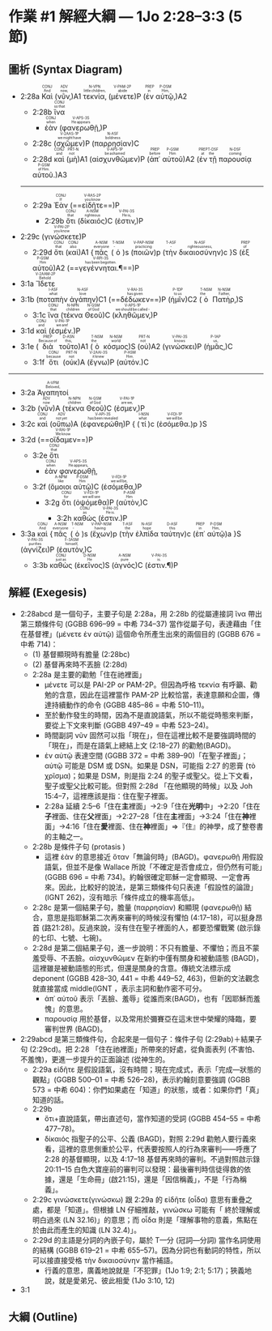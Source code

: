 # 作業 #1 解經大綱 — 1Jo 2:28–3:3 (5 節)


## 圖析 (Syntax Diagram)

- 2:28a <RUBY><ruby>Καὶ<rt>And</rt></ruby><rt>CONJ</rt></RUBY> (<RUBY><ruby>νῦν‚<rt>now‚</rt></ruby><rt>ADV</rt></RUBY>)A1 <RUBY><ruby>τεκνία‚<rt>little children‚</rt></ruby><rt>N-VPN</rt></RUBY> (<RUBY><ruby>μένετε<rt>abide</rt></ruby><rt>V-PAM-2P</rt></RUBY>)P (<RUBY><ruby>ἐν<rt>in</rt></ruby><rt>PREP</rt></RUBY> <RUBY><ruby>αὐτῷ‚<rt>Him‚</rt></ruby><rt>P-DSM</rt></RUBY>)A2
	- 2:28b <RUBY><ruby>ἵνα<rt>so that</rt></ruby><rt>CONJ</rt></RUBY> 
		- <RUBY><ruby>ἐὰν<rt>when</rt></ruby><rt>CONJ</rt></RUBY> (<RUBY><ruby>φανερωθῇ‚<rt>He appears</rt></ruby><rt>V-APS-3S</rt></RUBY>)P
	- 2:28c (<RUBY><ruby>σχῶμεν<rt>we might have</rt></ruby><rt>V-2AAS-1P</rt></RUBY>)P (<RUBY><ruby>παρρησίαν<rt>boldness</rt></ruby><rt>N-ASF</rt></RUBY>)C 
	- 2:28d <RUBY><ruby>καὶ<rt>and</rt></ruby><rt>CONJ</rt></RUBY> (<RUBY><ruby>μὴ<rt>not</rt></ruby><rt>PRT-N</rt></RUBY>)A1 (<RUBY><ruby>αἰσχυνθῶμεν<rt>be ashamed</rt></ruby><rt>V-APS-1P</rt></RUBY>)P (<RUBY><ruby>ἀπ᾽<rt>before</rt></ruby><rt>PREP</rt></RUBY> <RUBY><ruby>αὐτοῦ<rt>Him</rt></ruby><rt>P-GSM</rt></RUBY>)A2 (<RUBY><ruby>ἐν<rt>at</rt></ruby><rt>PREP</rt></RUBY> <RUBY><ruby>τῇ<rt>the</rt></ruby><rt>T-DSF</rt></RUBY> <RUBY><ruby>παρουσίᾳ<rt>coming</rt></ruby><rt>N-DSF</rt></RUBY> <RUBY><ruby>αὐτοῦ.<rt>of Him.</rt></ruby><rt>P-GSM</rt></RUBY>)A3 
	- ---
	- 2:29a <RUBY><ruby>Ἐὰν<rt>If</rt></ruby><rt>CONJ</rt></RUBY> (<RUBY><ruby>==εἰδῆτε==<rt>you know</rt></ruby><rt>V-RAS-2P</rt></RUBY>)P 
		-  2:29b <RUBY><ruby>ὅτι<rt>that</rt></ruby><rt>CONJ</rt></RUBY> (<RUBY><ruby>δίκαιός<rt>righteous</rt></ruby><rt>A-NSM</rt></RUBY>)C (<RUBY><ruby>ἐστιν‚<rt>He is‚</rt></ruby><rt>V-PAI-3S</rt></RUBY>)P
- 2:29c (<RUBY><ruby>γινώσκετε<rt>you know</rt></ruby><rt>V-PAI-2P</rt></RUBY>)P 
	- 2:29d <RUBY><ruby>ὅτι<rt>that</rt></ruby><rt>CONJ</rt></RUBY> (<RUBY><ruby>καὶ<rt>also</rt></ruby><rt>CONJ</rt></RUBY>)A1 {<RUBY><ruby>πᾶς<rt>everyone</rt></ruby><rt>A-NSM</rt></RUBY> (<RUBY><ruby>ὁ<rt>‑</rt></ruby><rt>T-NSM</rt></RUBY>)s (<RUBY><ruby>ποιῶν<rt>practicing</rt></ruby><rt>V-PAP-NSM</rt></RUBY>)p (<RUBY><ruby>τὴν<rt>‑</rt></ruby><rt>T-ASF</rt></RUBY> <RUBY><ruby>δικαιοσύνην<rt>righteousness‚</rt></ruby><rt>N-ASF</rt></RUBY>)c }S (<RUBY><ruby>ἐξ<rt>of</rt></ruby><rt>PREP</rt></RUBY> <RUBY><ruby>αὐτοῦ<rt>Him</rt></ruby><rt>P-GSM</rt></RUBY>)A2 (<RUBY><ruby>==γεγέννηται.¶==<rt>has been begotten.</rt></ruby><rt>V-RPI-3S</rt></RUBY>)P
- 3:1a</rt> <RUBY><ruby>Ἴδετε<rt>Behold</rt></ruby><rt>V-2AAM-2P</rt></RUBY>
- 3:1b</rt> (<RUBY><ruby>ποταπὴν<rt>what</rt></ruby><rt>I-ASF</rt></RUBY> <RUBY><ruby>ἀγάπην<rt>love</rt></ruby><rt>N-ASF</rt></RUBY>)C1 (<RUBY><ruby>==δέδωκεν==<rt>has given</rt></ruby><rt>V-RAI-3S</rt></RUBY>)P (<RUBY><ruby>ἡμῖν<rt>to us</rt></ruby><rt>P-1DP</rt></RUBY>)C2 (<RUBY><ruby>ὁ<rt>the</rt></ruby><rt>T-NSM</rt></RUBY> <RUBY><ruby>Πατὴρ‚<rt>Father‚</rt></ruby><rt>N-NSM</rt></RUBY>)S 
	- 3:1c <RUBY><ruby>ἵνα<rt>that</rt></ruby><rt>CONJ</rt></RUBY> (<RUBY><ruby>τέκνα<rt>children</rt></ruby><rt>N-NPN</rt></RUBY> <RUBY><ruby>Θεοῦ<rt>of God</rt></ruby><rt>N-GSM</rt></RUBY>)C (<RUBY><ruby>κληθῶμεν‚<rt>we should be called -</rt></ruby><rt>V-APS-1P</rt></RUBY>)P
- 3:1d <RUBY><ruby>καὶ<rt>and</rt></ruby><rt>CONJ</rt></RUBY> (<RUBY><ruby>ἐσμέν.<rt>we are!</rt></ruby><rt>V-PAI-1P</rt></RUBY>)P 
- 3:1e (<RUBY><ruby>διὰ<rt>Because of</rt></ruby><rt>PREP</rt></RUBY> <RUBY><ruby>τοῦτο<rt>this‚</rt></ruby><rt>D-ASN</rt></RUBY>)A1 (<RUBY><ruby>ὁ<rt>the</rt></ruby><rt>T-NSM</rt></RUBY> <RUBY><ruby>κόσμος<rt>world</rt></ruby><rt>N-NSM</rt></RUBY>)S (<RUBY><ruby>οὐ<rt>not</rt></ruby><rt>PRT-N</rt></RUBY>)A2 (<RUBY><ruby>γινώσκει<rt>knows</rt></ruby><rt>V-PAI-3S</rt></RUBY>)P (<RUBY><ruby>ἡμᾶς‚<rt>us‚</rt></ruby><rt>P-1AP</rt></RUBY>)C 
	- 3:1f <RUBY><ruby>ὅτι<rt>because</rt></ruby><rt>CONJ</rt></RUBY> (<RUBY><ruby>οὐκ<rt>not</rt></ruby><rt>PRT-N</rt></RUBY>)A (<RUBY><ruby>ἔγνω<rt>it knew</rt></ruby><rt>V-2AAI-3S</rt></RUBY>)P (<RUBY><ruby>αὐτόν.<rt>Him.</rt></ruby><rt>P-ASM</rt></RUBY>)C
- ---
-  3:2a <RUBY><ruby>Ἀγαπητοί<rt>Beloved‚</rt></ruby><rt>A-VPM</rt></RUBY>
-  3:2b (<RUBY><ruby>νῦν<rt>now</rt></ruby><rt>ADV</rt></RUBY>)A (<RUBY><ruby>τέκνα<rt>children</rt></ruby><rt>N-NPN</rt></RUBY> <RUBY><ruby>Θεοῦ<rt>of God</rt></ruby><rt>N-GSM</rt></RUBY>)C (<RUBY><ruby>ἐσμεν‚<rt>are we‚</rt></ruby><rt>V-PAI-1P</rt></RUBY>)P 
- 3:2c <RUBY><ruby>καὶ<rt>and</rt></ruby><rt>CONJ</rt></RUBY> (<RUBY><ruby>οὔπω<rt>not yet</rt></ruby><rt>ADV</rt></RUBY>)A (<RUBY><ruby>ἐφανερώθη<rt>has been revealed</rt></ruby><rt>V-API-3S</rt></RUBY>)P { (<RUBY><ruby>τί<rt>what</rt></ruby><rt>I-NSN</rt></RUBY>)c (<RUBY><ruby>ἐσόμεθα.<rt>we will be.</rt></ruby><rt>V-FDI-1P</rt></RUBY>)p }S 
- 3:2d (<RUBY><ruby>==οἴδαμεν==<rt>We know</rt></ruby><rt>V-RAI-1P</rt></RUBY>)P 
	- 3:2e <RUBY><ruby>ὅτι<rt>that</rt></ruby><rt>CONJ</rt></RUBY> 
		- <RUBY><ruby>ἐὰν<rt>when</rt></ruby><rt>CONJ</rt></RUBY> <RUBY><ruby>φανερωθῇ‚<rt>He appears‚</rt></ruby><rt>V-APS-3S</rt></RUBY>
	- 3:2f  (<RUBY><ruby>ὅμοιοι<rt>like</rt></ruby><rt>A-NPM</rt></RUBY> <RUBY><ruby>αὐτῷ<rt>Him</rt></ruby><rt>P-DSM</rt></RUBY>)C (<RUBY><ruby>ἐσόμεθα‚<rt>we will be‚</rt></ruby><rt>V-FDI-1P</rt></RUBY>)P 
		- 3:2g <RUBY><ruby>ὅτι<rt>for</rt></ruby><rt>CONJ</rt></RUBY> (<RUBY><ruby>ὀψόμεθα<rt>we will see</rt></ruby><rt>V-FDI-1P</rt></RUBY>)P (<RUBY><ruby>αὐτὸν‚<rt>Him</rt></ruby><rt>P-ASM</rt></RUBY>)C 
			- 3:2h</rt>  <RUBY><ruby>καθώς<rt>as</rt></ruby><rt>CONJ</rt></RUBY> (<RUBY><ruby>ἐστιν.<rt>He is.</rt></ruby><rt>V-PAI-3S</rt></RUBY>)P 
-   3:3a</rt> <RUBY><ruby>καὶ<rt>And</rt></ruby><rt>CONJ</rt></RUBY> {<RUBY><ruby>πᾶς<rt>everyone</rt></ruby><rt>A-NSM</rt></RUBY> (<RUBY><ruby>ὁ<rt>‑</rt></ruby><rt>T-NSM</rt></RUBY>)s (<RUBY><ruby>ἔχων<rt>having</rt></ruby><rt>V-PAP-NSM</rt></RUBY>)p (<RUBY><ruby>τὴν<rt>the</rt></ruby><rt>T-ASF</rt></RUBY> <RUBY><ruby>ἐλπίδα<rt>hope</rt></ruby><rt>N-ASF</rt></RUBY> <RUBY><ruby>ταύτην<rt>this</rt></ruby><rt>D-ASF</rt></RUBY>)c (<RUBY><ruby>ἐπ᾽<rt>in</rt></ruby><rt>PREP</rt></RUBY> <RUBY><ruby>αὐτῷ<rt>Him‚</rt></ruby><rt>P-DSM</rt></RUBY>)a }S (<RUBY><ruby>ἁγνίζει<rt>purifies</rt></ruby><rt>V-PAI-3S</rt></RUBY>)P (<RUBY><ruby>ἑαυτὸν‚<rt>himself‚</rt></ruby><rt>F-3ASM</rt></RUBY>)C 
	- 3:3b</rt>  <RUBY><ruby>καθὼς<rt>just as</rt></ruby><rt>CONJ</rt></RUBY> (<RUBY><ruby>ἐκεῖνος<rt>He</rt></ruby><rt>D-NSM</rt></RUBY>)S (<RUBY><ruby>ἁγνός<rt>pure</rt></ruby><rt>A-NSM</rt></RUBY>)C (<RUBY><ruby>ἐστιν.¶<rt>is.</rt></ruby><rt>V-PAI-3S</rt></RUBY>)P


## 解經 (Exegesis)
- 2:28abcd 是一個句子，主要子句是 2:28a，用 2:28b 的從屬連接詞 ἵνα 帶出第三類條件句 (GGBB 696–99 = 中希 734–37) 當作從屬子句，表達藉由「住在基督裡」(μένετε ἐν αὐτῷ) 這個命令所產生出來的兩個目的 (GGBB 676 = 中希 714)：
	- (1) 基督顯現時有膽量 (2:28bc)
	- (2) 基督再來時不丟臉 (2:28d)
	- 2:28a 是主要的勸勉「住在祂裡面」
		-  μένετε 可以是 PAI-2P or PAM-2P。但因為呼格 τεκνία 有呼籲、勸勉的含意，因此在這裡當作 PAM-2P 比較恰當，表達意願和企圖，傳達持續動作的命令 (GGBB 485–86 = 中希 510–11)。
		- 至於動作發生的時間，因為不是直說語氣，所以不能從時態來判斷，要從上下文來判斷 (GGBB 497–49 = 中希 523–24)。
		- 時間副詞 νῦν 固然可以指「現在」，但在這裡比較不是要強調時間的「現在」，而是在語氣上總結上文 (2:18–27) 的勸勉(BAGD)。
		- ἐν αὐτῷ 表達空間 (GGBB 372 = 中希 389–90)「在聖子裡面」；αὐτῷ 可能是 DSM 或 DSN。如果是 DSN，可能指 2:27 的恩膏 (τὸ χρῖσμα)；如果是 DSM，則是指 2:24 的聖子或聖父。從上下文看，聖子或聖父比較可能。但對照 2:28d 「在他顯現的時候」以及 Joh 15:4–7，這裡應該是指：住在聖子裡面。
		- 2:28a 延續 2:5–6「住在**主**裡面」→2:9「住在**光明**中」→2:20「住在**子**裡面、住在**父**裡面」→2:27–28「住在**主**裡面」→3:24「住在**神**裡面」→4:16「住在**愛**裡面、住在**神**裡面」⇒『住』的神學，成了整卷書的主軸之一。
	- 2:28b 是條件子句 (protasis )
		- 這裡 ἐὰν 的意思接近 ὅταν「無論何時」(BAGD)。φανερωθῇ 用假設語氣，但並不是像 Wallace 所說「不確定是否會成立，但仍然有可能」(GGBB 696 = 中希 734)。約翰很確定耶穌一定會顯現、一定會再來。因此，比較好的說法，是第三類條件句只表達「假設性的論證」(IGNT 262)，沒有暗示「條件成立的機率高低」。
	- 2:28c 是第一個結果子句，膽量 (παρρησίαν) 和顯現 (φανερωθῇ) 結合，意思是指耶穌第二次再來審判的時候沒有懼怕 (4:17–18)，可以挺身昂首 (路21:28)。反過來說，沒有住在聖子裡面的人，都要恐懼戰驚 (啟示錄的七印、七號、七碗)。
	- 2:28d 是第二個結果子句，進一步說明：不只有膽量、不懼怕；而且不蒙羞受辱、不丟臉。αἰσχυνθῶμεν 在新約中僅有關身和被動語態 (BAGD)，這裡雖是被動語態的形式，但還是關身的含意。傳統文法標示成 deponent (GGBB 428–30, 441 = 中希 449–52, 463)，但新的文法觀念就直接當成 middle(IGNT ，表示主詞和動作密不可分。
		- ἀπ᾽ αὐτοῦ 表示「丟臉、羞辱」從誰而來(BAGD)，也有「因耶穌而羞愧」的意思。
		- παρουσίᾳ 用於基督，以及常用於彌賽亞在這末世中榮耀的降臨，要審判世界 (BAGD)。
- 2:29abcd 是第三類條件句，合起來是一個句子：條件子句 (2:29ab)＋結果子句 (2:29cd)。把 2:28 「住在祂裡面」所帶來的好處，從負面表列 (不害怕、不羞愧)，更進一步提升的正面論述 (從神生的。
	- 2:29a εἰδῆτε 是假設語氣，沒有時間；現在完成式，表示「完成—狀態的觀點」(GGBB 500–01 = 中希 526–28)，表示約翰刻意要強調 (GGBB 573 = 中希 604)：你們如果處在「知道」的狀態，或者：如果你們「真」知道的話。
	- 2:29b
		- ὅτι+直說語氣，帶出直述句，當作知道的受詞 (GGBB 454–55 = 中希 477–78)。
		- δίκαιός 指聖子的公平、公義 (BAGD)，對照 2:29d 勸勉人要行義來看，這裡的意思側重於公平，代表要按照人的行為來審判——呼應了 2:28 的基督顯現，以及 4:17–18 基督再來時的審判。不過對照啟示錄 20:11–15 白色大寶座前的審判可以發現：最後審判時信徒得救的依據，還是「生命冊」(啟21:15)，還是「因信稱義」，不是「行為稱義」。
	- 2:29c γινώσκετε(γινώσκω) 跟 2:29a 的 εἰδῆτε (οἶδα) 意思有重疊之處，都是「知道」。但根據 LN 仔細推敲，γινώσκω 可能有「 終於理解或明白過來 (LN 32.16)」的意思；而 οἶδα 則是「理解事物的意義，焦點在於由此而產生的知識 (LN 32.4)」。
	- 2:29d 的主語是分詞的內嵌子句，屬於 T—分 (冠詞—分詞) 當作名詞使用的結構 (GGBB 619–21 = 中希 655–57)。因為分詞也有動詞的特性，所以可以接直接受格 τὴν δικαιοσύνην 當作補語。
		- 行義的意思，廣義地說就是「不犯罪」(1Jo 1:9; 2:1; 5:17)；狹義地說，就是愛弟兄、彼此相愛 (1Jo 3:10, 12)
- 3:1
## 大綱 (Outline) 

